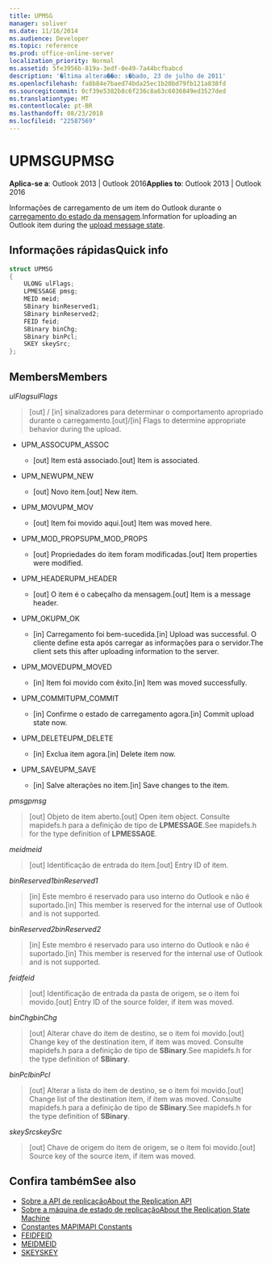 ```yaml
---
title: UPMSG
manager: soliver
ms.date: 11/16/2014
ms.audience: Developer
ms.topic: reference
ms.prod: office-online-server
localization_priority: Normal
ms.assetid: 5fe3956b-819a-3edf-0e49-7a44bcfbabcd
description: '�ltima altera��o: s�bado, 23 de julho de 2011'
ms.openlocfilehash: fa8b84e7baed74bda25ec1b20bd79fb121a838fd
ms.sourcegitcommit: 0cf39e5382b8c6f236c8a63c6036849ed3527ded
ms.translationtype: MT
ms.contentlocale: pt-BR
ms.lasthandoff: 08/23/2018
ms.locfileid: "22587569"
---
```

# <a name="upmsg"></a><span data-ttu-id="eb189-103">UPMSG</span><span class="sxs-lookup"><span data-stu-id="eb189-103">UPMSG</span></span>

<span data-ttu-id="eb189-104">**Aplica-se a**: Outlook 2013 | Outlook 2016</span><span class="sxs-lookup"><span data-stu-id="eb189-104">**Applies to**: Outlook 2013 | Outlook 2016</span></span> 
  
<span data-ttu-id="eb189-105">Informações de carregamento de um item do Outlook durante o [carregamento do estado da mensagem](upload-message-state.md).</span><span class="sxs-lookup"><span data-stu-id="eb189-105">Information for uploading an Outlook item during the [upload message state](upload-message-state.md).</span></span>
  
## <a name="quick-info"></a><span data-ttu-id="eb189-106">Informações rápidas</span><span class="sxs-lookup"><span data-stu-id="eb189-106">Quick info</span></span>

```cpp
struct UPMSG 
{ 
    ULONG ulFlags; 
    LPMESSAGE pmsg; 
    MEID meid; 
    SBinary binReserved1; 
    SBinary binReserved2; 
    FEID feid; 
    SBinary binChg; 
    SBinary binPcl; 
    SKEY skeySrc; 
};
```

## <a name="members"></a><span data-ttu-id="eb189-107">Members</span><span class="sxs-lookup"><span data-stu-id="eb189-107">Members</span></span>

 <span data-ttu-id="eb189-108">_ulFlags_</span><span class="sxs-lookup"><span data-stu-id="eb189-108">_ulFlags_</span></span>
  
> <span data-ttu-id="eb189-109">[out] / [in] sinalizadores para determinar o comportamento apropriado durante o carregamento.</span><span class="sxs-lookup"><span data-stu-id="eb189-109">[out]/[in] Flags to determine appropriate behavior during the upload.</span></span> 
    
  - <span data-ttu-id="eb189-110">UPM_ASSOC</span><span class="sxs-lookup"><span data-stu-id="eb189-110">UPM_ASSOC</span></span>
    
    - <span data-ttu-id="eb189-111">[out] Item está associado.</span><span class="sxs-lookup"><span data-stu-id="eb189-111">[out] Item is associated.</span></span>
    
  - <span data-ttu-id="eb189-112">UPM_NEW</span><span class="sxs-lookup"><span data-stu-id="eb189-112">UPM_NEW</span></span>
    
    - <span data-ttu-id="eb189-113">[out] Novo item.</span><span class="sxs-lookup"><span data-stu-id="eb189-113">[out] New item.</span></span> 
    
  - <span data-ttu-id="eb189-114">UPM_MOV</span><span class="sxs-lookup"><span data-stu-id="eb189-114">UPM_MOV</span></span>
    
    - <span data-ttu-id="eb189-115">[out] Item foi movido aqui.</span><span class="sxs-lookup"><span data-stu-id="eb189-115">[out] Item was moved here.</span></span>
    
  - <span data-ttu-id="eb189-116">UPM_MOD_PROPS</span><span class="sxs-lookup"><span data-stu-id="eb189-116">UPM_MOD_PROPS</span></span>
    
    - <span data-ttu-id="eb189-117">[out] Propriedades do item foram modificadas.</span><span class="sxs-lookup"><span data-stu-id="eb189-117">[out] Item properties were modified.</span></span>
    
  - <span data-ttu-id="eb189-118">UPM_HEADER</span><span class="sxs-lookup"><span data-stu-id="eb189-118">UPM_HEADER</span></span>
    
    - <span data-ttu-id="eb189-119">[out] O item é o cabeçalho da mensagem.</span><span class="sxs-lookup"><span data-stu-id="eb189-119">[out] Item is a message header.</span></span>
    
  - <span data-ttu-id="eb189-120">UPM_OK</span><span class="sxs-lookup"><span data-stu-id="eb189-120">UPM_OK</span></span>
    
    - <span data-ttu-id="eb189-121">[in] Carregamento foi bem-sucedida.</span><span class="sxs-lookup"><span data-stu-id="eb189-121">[in] Upload was successful.</span></span> <span data-ttu-id="eb189-122">O cliente define esta após carregar as informações para o servidor.</span><span class="sxs-lookup"><span data-stu-id="eb189-122">The client sets this after uploading information to the server.</span></span>
    
  - <span data-ttu-id="eb189-123">UPM_MOVED</span><span class="sxs-lookup"><span data-stu-id="eb189-123">UPM_MOVED</span></span>
    
    - <span data-ttu-id="eb189-124">[in] Item foi movido com êxito.</span><span class="sxs-lookup"><span data-stu-id="eb189-124">[in] Item was moved successfully.</span></span>
    
  - <span data-ttu-id="eb189-125">UPM_COMMIT</span><span class="sxs-lookup"><span data-stu-id="eb189-125">UPM_COMMIT</span></span>
    
    - <span data-ttu-id="eb189-126">[in] Confirme o estado de carregamento agora.</span><span class="sxs-lookup"><span data-stu-id="eb189-126">[in] Commit upload state now.</span></span>
    
  - <span data-ttu-id="eb189-127">UPM_DELETE</span><span class="sxs-lookup"><span data-stu-id="eb189-127">UPM_DELETE</span></span>
    
    - <span data-ttu-id="eb189-128">[in] Exclua item agora.</span><span class="sxs-lookup"><span data-stu-id="eb189-128">[in] Delete item now.</span></span>
    
  - <span data-ttu-id="eb189-129">UPM_SAVE</span><span class="sxs-lookup"><span data-stu-id="eb189-129">UPM_SAVE</span></span>
    
    - <span data-ttu-id="eb189-130">[in] Salve alterações no item.</span><span class="sxs-lookup"><span data-stu-id="eb189-130">[in] Save changes to the item.</span></span>
    
<span data-ttu-id="eb189-131">_pmsg_</span><span class="sxs-lookup"><span data-stu-id="eb189-131">_pmsg_</span></span>
  
> <span data-ttu-id="eb189-132">[out] Objeto de item aberto.</span><span class="sxs-lookup"><span data-stu-id="eb189-132">[out] Open item object.</span></span> <span data-ttu-id="eb189-133">Consulte mapidefs.h para a definição de tipo de **LPMESSAGE**.</span><span class="sxs-lookup"><span data-stu-id="eb189-133">See mapidefs.h for the type definition of **LPMESSAGE**.</span></span> 
    
<span data-ttu-id="eb189-134">_meid_</span><span class="sxs-lookup"><span data-stu-id="eb189-134">_meid_</span></span>
  
> <span data-ttu-id="eb189-135">[out] Identificação de entrada do item.</span><span class="sxs-lookup"><span data-stu-id="eb189-135">[out] Entry ID of item.</span></span>
    
<span data-ttu-id="eb189-136">_binReserved1_</span><span class="sxs-lookup"><span data-stu-id="eb189-136">_binReserved1_</span></span>
  
> <span data-ttu-id="eb189-137">[in] Este membro é reservado para uso interno do Outlook e não é suportado.</span><span class="sxs-lookup"><span data-stu-id="eb189-137">[in] This member is reserved for the internal use of Outlook and is not supported.</span></span> 
    
<span data-ttu-id="eb189-138">_binReserved2_</span><span class="sxs-lookup"><span data-stu-id="eb189-138">_binReserved2_</span></span>
  
> <span data-ttu-id="eb189-139">[in] Este membro é reservado para uso interno do Outlook e não é suportado.</span><span class="sxs-lookup"><span data-stu-id="eb189-139">[in] This member is reserved for the internal use of Outlook and is not supported.</span></span> 
    
<span data-ttu-id="eb189-140">_feid_</span><span class="sxs-lookup"><span data-stu-id="eb189-140">_feid_</span></span>
  
> <span data-ttu-id="eb189-141">[out] Identificação de entrada da pasta de origem, se o item foi movido.</span><span class="sxs-lookup"><span data-stu-id="eb189-141">[out] Entry ID of the source folder, if item was moved.</span></span>
    
<span data-ttu-id="eb189-142">_binChg_</span><span class="sxs-lookup"><span data-stu-id="eb189-142">_binChg_</span></span>
  
> <span data-ttu-id="eb189-143">[out] Alterar chave do item de destino, se o item foi movido.</span><span class="sxs-lookup"><span data-stu-id="eb189-143">[out] Change key of the destination item, if item was moved.</span></span> <span data-ttu-id="eb189-144">Consulte mapidefs.h para a definição de tipo de **SBinary**.</span><span class="sxs-lookup"><span data-stu-id="eb189-144">See mapidefs.h for the type definition of **SBinary**.</span></span> 
    
<span data-ttu-id="eb189-145">_binPcl_</span><span class="sxs-lookup"><span data-stu-id="eb189-145">_binPcl_</span></span>
  
> <span data-ttu-id="eb189-146">[out] Alterar a lista do item de destino, se o item foi movido.</span><span class="sxs-lookup"><span data-stu-id="eb189-146">[out] Change list of the destination item, if item was moved.</span></span> <span data-ttu-id="eb189-147">Consulte mapidefs.h para a definição de tipo de **SBinary**.</span><span class="sxs-lookup"><span data-stu-id="eb189-147">See mapidefs.h for the type definition of **SBinary**.</span></span> 
    
<span data-ttu-id="eb189-148">_skeySrc_</span><span class="sxs-lookup"><span data-stu-id="eb189-148">_skeySrc_</span></span>
  
> <span data-ttu-id="eb189-149">[out] Chave de origem do item de origem, se o item foi movido.</span><span class="sxs-lookup"><span data-stu-id="eb189-149">[out] Source key of the source item, if item was moved.</span></span>
    
## <a name="see-also"></a><span data-ttu-id="eb189-150">Confira também</span><span class="sxs-lookup"><span data-stu-id="eb189-150">See also</span></span>

- [<span data-ttu-id="eb189-151">Sobre a API de replicação</span><span class="sxs-lookup"><span data-stu-id="eb189-151">About the Replication API</span></span>](about-the-replication-api.md)
- [<span data-ttu-id="eb189-152">Sobre a máquina de estado de replicação</span><span class="sxs-lookup"><span data-stu-id="eb189-152">About the Replication State Machine</span></span>](about-the-replication-state-machine.md)
- [<span data-ttu-id="eb189-153">Constantes MAPI</span><span class="sxs-lookup"><span data-stu-id="eb189-153">MAPI Constants</span></span>](mapi-constants.md)
- [<span data-ttu-id="eb189-154">FEID</span><span class="sxs-lookup"><span data-stu-id="eb189-154">FEID</span></span>](feid.md)
- [<span data-ttu-id="eb189-155">MEID</span><span class="sxs-lookup"><span data-stu-id="eb189-155">MEID</span></span>](meid.md)
- [<span data-ttu-id="eb189-156">SKEY</span><span class="sxs-lookup"><span data-stu-id="eb189-156">SKEY</span></span>](skey.md)

